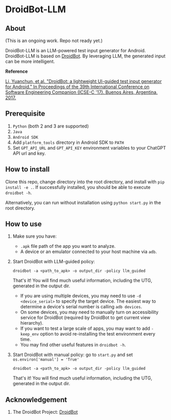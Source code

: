 # DroidBot-LLM

## About

(This is an ongoing work. Repo not ready yet.)

DroidBot-LLM is an LLM-powered test input generator for Android.
DroidBot-LLM is based on [DroidBot](https://github.com/honey/droidbot). By leveraging LLM, the generated input can be more intelligent.

**Reference**

[Li, Yuanchun, et al. "DroidBot: a lightweight UI-guided test input generator for Android." In Proceedings of the 39th International Conference on Software Engineering Companion (ICSE-C '17). Buenos Aires, Argentina, 2017.](http://dl.acm.org/citation.cfm?id=3098352)

## Prerequisite

1. `Python` (both 2 and 3 are supported)
2. `Java`
3. `Android SDK`
4. Add `platform_tools` directory in Android SDK to `PATH`
5. Set `GPT_API_URL` and `GPT_API_KEY` environment variables to your ChatGPT API url and key.

## How to install

Clone this repo, change directory into the root directory, and install with `pip install -e .`. If successfully installed, you should be able to execute `droidbot -h`.

Alternatively, you can run without installation using `python start.py` in the root directory.

## How to use

1. Make sure you have:

    + `.apk` file path of the app you want to analyze.
    + A device or an emulator connected to your host machine via `adb`.

2. Start DroidBot with LLM-guided policy:

    ```
    droidbot -a <path_to_apk> -o output_dir -policy llm_guided
    ```
    That's it! You will find much useful information, including the UTG, generated in the output dir.

    + If you are using multiple devices, you may need to use `-d <device_serial>` to specify the target device. The easiest way to determine a device's serial number is calling `adb devices`.
    + On some devices, you may need to manually turn on accessibility service for DroidBot (required by DroidBot to get current view hierarchy).
    + If you want to test a large scale of apps, you may want to add `-keep_env` option to avoid re-installing the test environment every time.
    + You may find other useful features in `droidbot -h`.

3. Start DroidBot with manual policy:
    go to `start.py` and set `os.environ['manual'] = 'True'`
    ```
    droidbot -a <path_to_apk> -o output_dir -policy llm_guided
    ```
    That's it! You will find much useful information, including the UTG, generated in the output dir.

## Acknowledgement

1. The DroidBot Project: [DroidBot](https://github.com/honey/droidbot)

